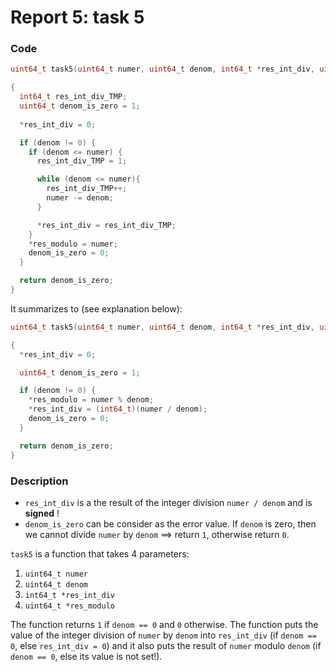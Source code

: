 # Report 5: task 5

### Code
```c
uint64_t task5(uint64_t numer, uint64_t denom, int64_t *res_int_div, uint64_t *res_modulo)

{
  int64_t res_int_div_TMP;
  uint64_t denom_is_zero = 1;
  
  *res_int_div = 0;

  if (denom != 0) {
    if (denom <= numer) {
      res_int_div_TMP = 1;

	  while (denom <= numer){
	  	res_int_div_TMP++;
	  	numer -= denom;
	  }

      *res_int_div = res_int_div_TMP;
    }
    *res_modulo = numer;
    denom_is_zero = 0;
  }

  return denom_is_zero;
}
```

It summarizes to (see explanation below):

```c
uint64_t task5(uint64_t numer, uint64_t denom, int64_t *res_int_div, uint64_t *res_modulo)

{
  *res_int_div = 0;

  uint64_t denom_is_zero = 1;

  if (denom != 0) {
    *res_modulo = numer % denom;
    *res_int_div = (int64_t)(numer / denom);
    denom_is_zero = 0;
  }

  return denom_is_zero;
}
```



### Description

* `res_int_div` is a the result of the integer division `numer / denom` and is **signed** !
* `denom_is_zero` can be consider as the error value. If `denom` is zero, then we cannot divide `numer` by `denom` ==> return `1`, otherwise return `0`.

`task5` is a function that takes 4 parameters:
1. `uint64_t numer` 
2. `uint64_t denom`
3. `int64_t *res_int_div`
4. `uint64_t *res_modulo`

The function returns `1` if `denom == 0` and `0` otherwise. The function puts the value of the integer division of `numer` by `denom` into `res_int_div` (if `denom == 0`, else `res_int_div = 0`) and it also puts the result of `numer` modulo `denom` (if `denom == 0`, else its value is not set!). 
